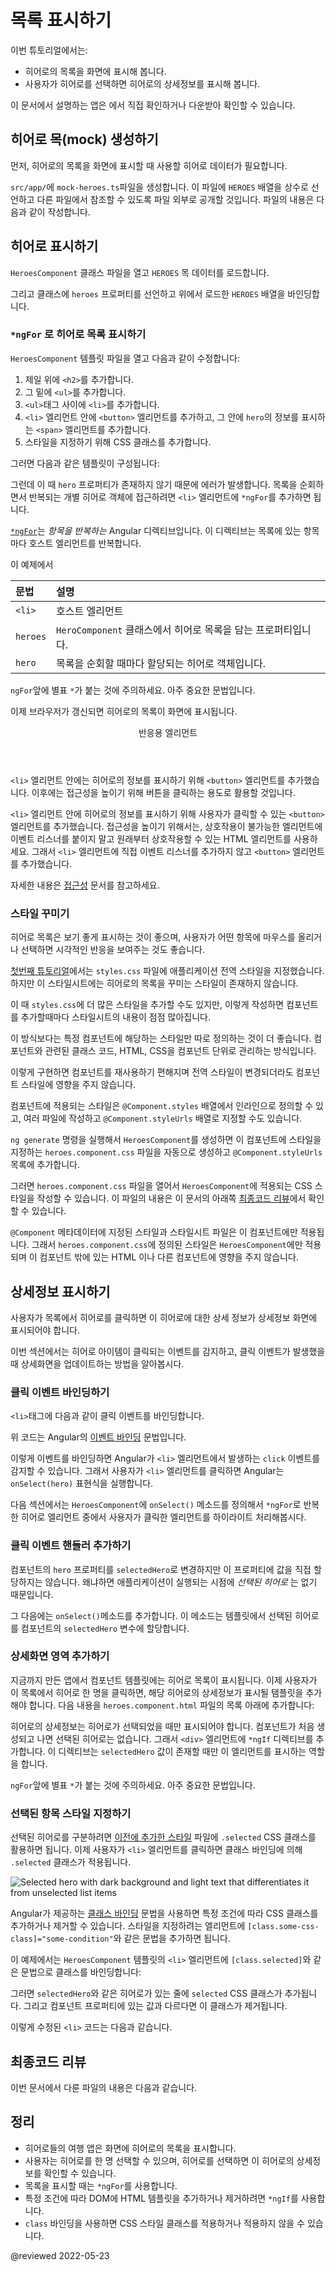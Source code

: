 <!--
# Display a selection list
-->
# 목록 표시하기

<!--
This tutorial shows you how to:

* Expand the Tour of Heroes application to display a list of heroes.
* Allow users to select a hero and display the hero's details.

<div class="alert is-helpful">

For the sample application that this page describes, see the <live-example></live-example>.

</div>
-->
이번 튜토리얼에서는:

* 히어로의 목록을 화면에 표시해 봅니다.
* 사용자가 히어로를 선택하면 히어로의 상세정보를 표시해 봅니다.

<div class="alert is-helpful">

이 문서에서 설명하는 앱은 <live-example></live-example>에서 직접 확인하거나 다운받아 확인할 수 있습니다.

</div>


<!--
## Create mock heroes
-->
## 히어로 목(mock) 생성하기

<!--
The first step is to create some heroes to display.

Create a file called `mock-heroes.ts` in the `src/app/` directory.
Define a `HEROES` constant as an array of ten heroes and export it.
The file should look like this.

<code-example header="src/app/mock-heroes.ts" path="toh-pt2/src/app/mock-heroes.ts"></code-example>
-->
먼저, 히어로의 목록을 화면에 표시할 때 사용할 히어로 데이터가 필요합니다.

`src/app/`에 `mock-heroes.ts`파일을 생성합니다.
이 파일에 `HEROES` 배열을 상수로 선언하고 다른 파일에서 참조할 수 있도록 파일 외부로 공개할 것입니다.
파일의 내용은 다음과 같이 작성합니다.

<code-example header="src/app/mock-heroes.ts" path="toh-pt2/src/app/mock-heroes.ts"></code-example>


<!--
## Displaying heroes
-->
## 히어로 표시하기

<!--
Open the `HeroesComponent` class file and import the mock `HEROES`.

<code-example header="src/app/heroes/heroes.component.ts (import HEROES)" path="toh-pt2/src/app/heroes/heroes.component.ts" region="import-heroes"></code-example>

In `HeroesComponent` class, define a component property called `heroes` to expose the `HEROES` array for binding.

<code-example header="src/app/heroes/heroes.component.ts" path="toh-pt2/src/app/heroes/heroes.component.ts" region="component"></code-example>
-->
`HeroesComponent` 클래스 파일을 열고 `HEROES` 목 데이터를 로드합니다.

<code-example header="src/app/heroes/heroes.component.ts (HEROES 로드하기)" path="toh-pt2/src/app/heroes/heroes.component.ts" region="import-heroes"></code-example>

그리고 클래스에 `heroes` 프로퍼티를 선언하고 위에서 로드한 `HEROES` 배열을 바인딩합니다.

<code-example header="src/app/heroes/heroes.component.ts" path="toh-pt2/src/app/heroes/heroes.component.ts" region="component"></code-example>


<!--
### List heroes with `*ngFor`
-->
### `*ngFor` 로 히어로 목록 표시하기

<!--
Open the `HeroesComponent` template file and make the following changes:

1.  Add an `<h2>` at the top.
2.  Below the `<h2>`, add a `<ul>` element.
3.  In the `<ul>` element, insert an `<li>`.
4.  Place a `<button>` inside the `<li>` that displays properties of a `hero` inside `<span>` elements.
5.  Add CSS classes to style the component.

to look like this:

<code-example header="heroes.component.html (heroes template)" path="toh-pt2/src/app/heroes/heroes.component.1.html" region="list"></code-example>

That displays an error since the `hero` property doesn't exist.
To have access to each individual hero and list them all, add an `*ngFor` to the `<li>` to iterate through the list of heroes:

<code-example path="toh-pt2/src/app/heroes/heroes.component.1.html" region="li"></code-example>

The [`*ngFor`](guide/built-in-directives#ngFor) is Angular's *repeater* directive.
It repeats the host element for each element in a list.

The syntax in this example is as follows:

| Syntax   | Details |
|:---      |:---     |
| `<li>`   | The host element.                                                                  |
| `heroes` | Holds the mock heroes list from the `HeroesComponent` class, the mock heroes list. |
| `hero`   | Holds the current hero object for each iteration through the list.                 |

<div class="alert is-important">

Don't forget to put the asterisk `*` in front of `ngFor`.
It's a critical part of the syntax.

</div>

After the browser refreshes, the list of heroes appears.

<div class="callout is-helpful">

<header>Interactive elements</header>

Inside the `<li>` element, add a `<button>` element to wrap the hero's details, and then make the hero clickable. To improve accessibility, use HTML elements that are inherently interactive instead of adding an event listener to a non-interactive element. In this case, the interactive `<button>` element is used instead of adding an event to the `<li>` element.

For more details on accessibility, see [Accessibility in Angular](guide/accessibility).

</div>
-->
`HeroesComponent` 템플릿 파일을 열고 다음과 같이 수정합니다:

1.  제일 위에 `<h2>`를 추가합니다.
2.  그 밑에 `<ul>`를 추가합니다.
3.  `<ul>`태그 사이에 `<li>`를 추가합니다.
4.  `<li>` 엘리먼트 안에 `<button>` 엘리먼트를 추가하고, 그 안에 `hero`의 정보를 표시하는 `<span>` 엘리먼트를 추가합니다.
5.  스타일을 지정하기 위해 CSS 클래스를 추가합니다.

그러면 다음과 같은 템플릿이 구성됩니다:

<code-example header="heroes.component.html (히어로 목록 템플릿)" path="toh-pt2/src/app/heroes/heroes.component.1.html" region="list"></code-example>

그런데 이 때 `hero` 프로퍼티가 존재하지 않기 때문에 에러가 발생합니다.
목록을 순회하면서 반복되는 개별 히어로 객체에 접근하려면 `<li>` 엘리먼트에 `*ngFor`를 추가하면 됩니다.

<code-example path="toh-pt2/src/app/heroes/heroes.component.1.html" region="li"></code-example>

[`*ngFor`](guide/built-in-directives#ngFor)는 _항목을 반복하는_ Angular 디렉티브입니다.
이 디렉티브는 목록에 있는 항목마다 호스트 엘리먼트를 반복합니다.

이 예제에서

| 문법       | 설명                                        |
|:---------|:------------------------------------------|
| `<li>`   | 호스트 엘리먼트                                  |
| `heroes` | `HeroComponent` 클래스에서 히어로 목록을 담는 프로퍼티입니다. |
| `hero`   | 목록을 순회할 때마다 할당되는 히어로 객체입니다.               |

<div class="alert is-important">

`ngFor`앞에 별표 `*`가 붙는 것에 주의하세요.
아주 중요한 문법입니다.

</div>

이제 브라우저가 갱신되면 히어로의 목록이 화면에 표시됩니다.

<div class="callout is-helpful">

<header>반응용 엘리먼트</header>

`<li>` 엘리먼트 안에는 히어로의 정보를 표시하기 위해 `<button>` 엘리먼트를 추가했습니다. 이후에는 접근성을 높이기 위해 버튼을 클릭하는 용도로 활용할 것입니다.

`<li>` 엘리먼트 안에 히어로의 정보를 표시하기 위해 사용자가 클릭할 수 있는 `<button>` 엘리먼트를 추가했습니다.
접근성을 높이기 위해서는, 상호작용이 불가능한 엘리먼트에 이벤트 리스너를 붙이지 말고 원래부터 상호작용할 수 있는 HTML 엘리먼트를 사용하세요.
그래서 `<li>` 엘리먼트에 직접 이벤트 리스너를 추가하지 않고 `<button>` 엘리먼트를 추가했습니다.

자세한 내용은 [접근성](guide/accessibility) 문서를 참고하세요.

</div>


<a id="styles"></a>

<!--
### Style the heroes
-->
### 스타일 꾸미기

<!--
The heroes list should be attractive and should respond visually when users
hover over and select a hero from the list.

In the [first tutorial](tutorial/toh-pt0#app-wide-styles), you set the basic styles for the entire application in `styles.css`.
That style sheet didn't include styles for this list of heroes.

You could add more styles to `styles.css` and keep growing that style sheet as you add components.

You may prefer instead to define private styles for a specific component. This keeps everything a component needs, such as the code, the HTML, and the CSS, together in one place.

This approach makes it easier to re-use the component somewhere else and deliver the component's intended appearance even if the global styles are different.

You define private styles either inline in the `@Component.styles` array or as style sheet files identified in the `@Component.styleUrls` array.

When the `ng generate` created the `HeroesComponent`, it created an empty `heroes.component.css` style sheet for the `HeroesComponent` and pointed to it in `@Component.styleUrls` like this.

<code-example header="src/app/heroes/heroes.component.ts (@Component)" path="toh-pt2/src/app/heroes/heroes.component.ts" region="metadata"></code-example>

Open the `heroes.component.css` file and paste in the private CSS styles for the `HeroesComponent` from the [final code review](#final-code-review).

<div class="alert is-important">

Styles and style sheets identified in `@Component` metadata are scoped to that specific component.
The `heroes.component.css` styles apply only to the `HeroesComponent` and don't affect the outer HTML or the HTML in any other component.

</div>
-->
히어로 목록은 보기 좋게 표시하는 것이 좋으며, 사용자가 어떤 항목에 마우스를 올리거나 선택하면 시각적인 반응을 보여주는 것도 좋습니다.

[첫번째 튜토리얼](tutorial/toh-pt0#app-wide-styles)에서는 `styles.css` 파일에 애플리케이션 전역 스타일을 지정했습니다.
하지만 이 스타일시트에는 히어로의 목록을 꾸미는 스타일이 존재하지 않습니다.

이 때 `styles.css`에 더 많은 스타일을 추가할 수도 있지만, 이렇게 작성하면 컴포넌트를 추가할때마다 스타일시트의 내용이 점점 많아집니다.

이 방식보다는 특정 컴포넌트에 해당하는 스타일만 따로 정의하는 것이 더 좋습니다.
컴포넌트와 관련된 클래스 코드, HTML, CSS을 컴포넌트 단위로 관리하는 방식입니다.

이렇게 구현하면 컴포넌트를 재사용하기 편해지며 전역 스타일이 변경되더라도 컴포넌트 스타일에 영향을 주지 않습니다.

컴포넌트에 적용되는 스타일은 `@Component.styles` 배열에서 인라인으로 정의할 수 있고, 여러 파일에 작성하고 `@Component.styleUrls` 배열로 지정할 수도 있습니다.

`ng generate` 명령을 실행해서 `HeroesComponent`를 생성하면 이 컴포넌트에 스타일을 지정하는 `heroes.component.css` 파일을 자동으로 생성하고 `@Component.styleUrls` 목록에 추가합니다.

<code-example header="src/app/heroes/heroes.component.ts (@Component)" path="toh-pt2/src/app/heroes/heroes.component.ts" region="metadata"></code-example>

그러면 `heroes.component.css` 파일을 열어서 `HeroesComponent`에 적용되는 CSS 스타일을 작성할 수 있습니다.
이 파일의 내용은 이 문서의 아래쪽 [최종코드 리뷰](#final-code-review)에서 확인할 수 있습니다.

<div class="alert is-important">

`@Component` 메타데이터에 지정된 스타일과 스타일시트 파일은 이 컴포넌트에만 적용됩니다.
그래서 `heroes.component.css`에 정의된 스타일은 `HeroesComponent`에만 적용되며 이 컴포넌트 밖에 있는 HTML 이나 다른 컴포넌트에 영향을 주지 않습니다.

</div>


<!--
## Viewing details
-->
## 상세정보 표시하기

<!--
When the user clicks a hero in the list, the component should display the selected hero's details at the bottom of the page.

The code in this section listens for the hero item click event and display/update the hero details.
-->
사용자가 목록에서 히어로를 클릭하면 이 히어로에 대한 상세 정보가 상세정보 화면에 표시되어야 합니다.

이번 섹션에서는 히어로 아이템이 클릭되는 이벤트를 감지하고, 클릭 이벤트가 발생했을 때 상세화면을 업데이트하는 방법을 알아봅시다.


<!--
### Add a click event binding
-->
### 클릭 이벤트 바인딩하기

<!--
Add a click event binding to the `<button>` in the `<li>` like this:

<code-example header="heroes.component.html (template excerpt)" path="toh-pt2/src/app/heroes/heroes.component.1.html" region="selectedHero-click"></code-example>

This is an example of Angular's [event binding](guide/event-binding) syntax.

The parentheses around `click` tell Angular to listen for the `<button>` element's `click` event.
When the user clicks in the `<button>`, Angular executes the `onSelect(hero)` expression.

In the next section, define an `onSelect()` method in `HeroesComponent` to display the hero that was defined in the `*ngFor` expression.
-->
`<li>`태그에 다음과 같이 클릭 이벤트를 바인딩합니다.

<code-example header="heroes.component.html (템플릿 일부)" path="toh-pt2/src/app/heroes/heroes.component.1.html" region="selectedHero-click"></code-example>

위 코드는 Angular의 [이벤트 바인딩](guide/event-binding) 문법입니다.

이렇게 이벤트를 바인딩하면 Angular가 `<li>` 엘리먼트에서 발생하는 `click` 이벤트를 감지할 수 있습니다.
그래서 사용자가 `<li>` 엘리먼트를 클릭하면 Angular는 `onSelect(hero)` 표현식을 실행합니다.

다음 섹션에서는 `HeroesComponent`에 `onSelect()` 메소드를 정의해서 `*ngFor`로 반복한 히어로 엘리먼트 중에서 사용자가 클릭한 엘리먼트를 하이라이트 처리해봅시다.


<!--
### Add the click event handler
-->
### 클릭 이벤트 핸들러 추가하기

<!--
Rename the component's `hero` property to `selectedHero` but don't assign any value to it since there is no *selected hero* when the application starts.

Add the following `onSelect()` method, which assigns the clicked hero from the template to the component's `selectedHero`.

<code-example header="src/app/heroes/heroes.component.ts (onSelect)" path="toh-pt2/src/app/heroes/heroes.component.ts" region="on-select"></code-example>
-->
컴포넌트의 `hero` 프로퍼티를 `selectedHero`로 변경하지만 이 프로퍼티에 값을 직접 할당하지는 않습니다.
왜냐하면 애플리케이션이 실행되는 시점에 *선택된 히어로* 는 없기 때문입니다.

그 다음에는 `onSelect()`메소드를 추가합니다. 이 메소드는 템플릿에서 선택된 히어로를 컴포넌트의 `selectedHero` 변수에 할당합니다.

<code-example header="src/app/heroes/heroes.component.ts (onSelect())" path="toh-pt2/src/app/heroes/heroes.component.ts" region="on-select"></code-example>


<!--
### Add a details section
-->
### 상세화면 영역 추가하기

<!--
Currently, you have a list in the component template.
To show details about a hero when you click their name in the list, add a section
in the template that displays their details.
Add the following to `heroes.component.html` beneath the list section:

<code-example header="heroes.component.html (selected hero details)" path="toh-pt2/src/app/heroes/heroes.component.html" region="selectedHero-details"></code-example>

The hero details should only be displayed when a hero is selected. When a component is created initially, there is no selected hero. Add the `*ngIf` directive to the `<div>` that wraps the hero details. This directive tells Angular to render the section only when the `selectedHero` is defined after it has been selected by clicking on a hero.

<div class="alert is-important">

Don't forget the asterisk `*` character in front of `ngIf`.
It's a critical part of the syntax.

</div>
-->
지금까지 만든 앱에서 컴포넌트 템플릿에는 히어로 목록이 표시됩니다.
이제 사용자가 이 목록에서 히어로 한 명을 클릭하면, 해당 히어로의 상세정보가 표시될 탬플릿을 추가해야 합니다.
다음 내용을 `heroes.component.html` 파일의 목록 아래에 추가합니다:

<code-example header="heroes.component.html (히어로 상세정보)" path="toh-pt2/src/app/heroes/heroes.component.html" region="selectedHero-details"></code-example>

히어로의 상세정보는 히어로가 선택되었을 때만 표시되어야 합니다.
컴포넌트가 처음 생성되고 나면 선택된 히어로는 없습니다.
그래서 `<div>` 엘리먼트에 `*ngIf` 디렉티브를 추가합니다.
이 디렉티브는 `selectedHero` 값이 존재할 때만 이 엘리먼트를 표시하는 역할을 합니다.

<div class="alert is-important">

`ngFor`앞에 별표 `*`가 붙는 것에 주의하세요.
아주 중요한 문법입니다.

</div>


<!--
### Style the selected hero
-->
### 선택된 항목 스타일 지정하기

<!--
To help identify the selected hero, you can use the `.selected` CSS class in the [styles you added earlier](#styles).
To apply the `.selected` class to the `<li>` when the user clicks it, use class binding.

<div class="lightbox">

<img alt="Selected hero with dark background and light text that differentiates it from unselected list items" src="generated/images/guide/toh/heroes-list-selected.png">

</div>

Angular's [class binding](guide/class-binding) can add and remove a CSS class conditionally.
Add `[class.some-css-class]="some-condition"` to the element you want to style.

Add the following `[class.selected]` binding to the `<button>` in the `HeroesComponent` template:

<code-example header="heroes.component.html (toggle the 'selected' CSS class)" path="toh-pt2/src/app/heroes/heroes.component.1.html" region="class-selected"></code-example>

When the current row hero is the same as the `selectedHero`, Angular adds the `selected` CSS class.
When the two heroes are different, Angular removes the class.

The finished `<li>` looks like this:

<code-example header="heroes.component.html (list item hero)" path="toh-pt2/src/app/heroes/heroes.component.html" region="li"></code-example>
-->
선택된 히어로를 구분하려면 [이전에 추가한 스타일](#styles) 파일에 `.selected` CSS 클래스를 활용하면 됩니다.
이제 사용자가 `<li>` 엘리먼트를 클릭하면 클래스 바인딩에 의해 `.selected` 클래스가 적용됩니다.

<div class="lightbox">

<img alt="Selected hero with dark background and light text that differentiates it from unselected list items" src="generated/images/guide/toh/heroes-list-selected.png">

</div>

Angular가 제공하는 [클래스 바인딩](guide/class-binding) 문법을 사용하면 특정 조건에 따라 CSS 클래스를 추가하거나 제거할 수 있습니다.
스타일을 지정하려는 엘리먼트에 `[class.some-css-class]="some-condition"`와 같은 문법을 추가하면 됩니다.

이 예제에서는 `HeroesComponent` 템플릿의 `<li>` 엘리먼트에 `[class.selected]`와 같은 문법으로 클래스를 바인딩합니다:

<code-example header="heroes.component.html (toggle the 'selected' CSS class)" path="toh-pt2/src/app/heroes/heroes.component.1.html" region="class-selected"></code-example>

그러면 `selectedHero`와 같은 히어로가 있는 줄에 `selected` CSS 클래스가 추가됩니다.
그리고 컴포넌트 프로퍼티에 있는 값과 다르다면 이 클래스가 제거됩니다.

이렇게 수정된 `<li>` 코드는 다음과 같습니다.

<code-example header="heroes.component.html (히어로 목록)" path="toh-pt2/src/app/heroes/heroes.component.html" region="li"></code-example>

<a id="final-code-review"></a>

<!--
## Final code review
-->
## 최종코드 리뷰

<!--
Here are the code files discussed on this page, including the `HeroesComponent` styles.

<code-tabs>
    <code-pane header="src/app/mock-heroes.ts" path="toh-pt2/src/app/mock-heroes.ts"></code-pane>
    <code-pane header="src/app/heroes/heroes.component.ts" path="toh-pt2/src/app/heroes/heroes.component.ts"></code-pane>
    <code-pane header="src/app/heroes/heroes.component.html" path="toh-pt2/src/app/heroes/heroes.component.html"></code-pane>
    <code-pane header="src/app/heroes/heroes.component.css" path="toh-pt2/src/app/heroes/heroes.component.css"></code-pane>
</code-tabs>
-->
이번 문서에서 다룬 파일의 내용은 다음과 같습니다.

<code-tabs>
    <code-pane header="src/app/mock-heroes.ts" path="toh-pt2/src/app/mock-heroes.ts"></code-pane>
    <code-pane header="src/app/heroes/heroes.component.ts" path="toh-pt2/src/app/heroes/heroes.component.ts"></code-pane>
    <code-pane header="src/app/heroes/heroes.component.html" path="toh-pt2/src/app/heroes/heroes.component.html"></code-pane>
    <code-pane header="src/app/heroes/heroes.component.css" path="toh-pt2/src/app/heroes/heroes.component.css"></code-pane>
</code-tabs>


<!--
## Summary
-->
## 정리

<!--
*   The Tour of Heroes application displays a list of heroes with a detail view.
*   The user can select a hero and see that hero's details.
*   You used `*ngFor` to display a list.
*   You used `*ngIf` to conditionally include or exclude a block of HTML.
*   You can toggle a CSS style class with a `class` binding.
-->
*   히어로들의 여행 앱은 화면에 히어로의 목록을 표시합니다.
*   사용자는 히어로를 한 명 선택할 수 있으며, 히어로를 선택하면 이 히어로의 상세정보를 확인할 수 있습니다.
*   목록을 표시할 때는 `*ngFor`를 사용합니다.
*   특정 조건에 따라 DOM에 HTML 템플릿을 추가하거나 제거하려면 `*ngIf`를 사용합니다.
*   `class` 바인딩을 사용하면 CSS 스타일 클래스를 적용하거나 적용하지 않을 수 있습니다.

@reviewed 2022-05-23
